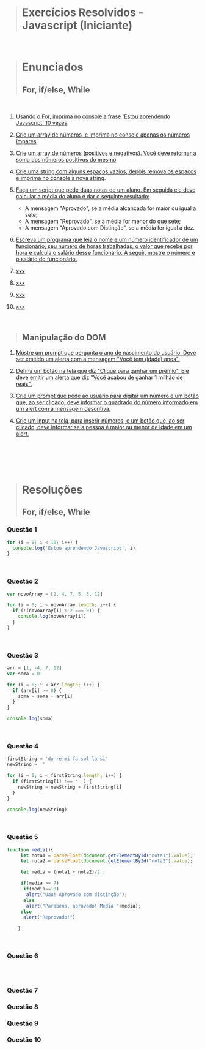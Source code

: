 > <h1>Exercícios Resolvidos - Javascript (Iniciante)</h1>
<br />

> # Enunciados
> ## For, if/else, While
<br>

1. [Usando o For, imprima no console a frase 'Estou aprendendo Javascript' 10 vezes](#questão-1). 

2. [Crie um array de números, e imprima no console apenas os números ímpares](#questão-2).
 
3. [Crie um array de números (positivos e negativos). Você deve retornar a soma dos números positivos do mesmo](#questão-3).
 
4. [Crie uma string com alguns espaços vazios, depois remova os espaços e imprima no console a nova string](#questão-4).

5. [Faça um script que pede duas notas de um aluno. Em seguida ele deve calcular a média do aluno e dar o seguinte resultado:](#questão-5)

   + A mensagem "Aprovado", se a média alcançada for maior ou igual a sete;
   + A mensagem "Reprovado", se a média for menor do que sete;
   + A mensagem "Aprovado com Distinção", se a média for igual a dez.

6. [Escreva um programa que leia o nome e um número identificador de um funcionário, seu número de horas trabalhadas, o valor que recebe por hora e calcula o salário desse funcionário. A seguir, mostre o número e o salário do funcionário.](#questão-6)

7. [xxx](#questão-7)

8. [xxx](#questão-8)

9. [xxx](#questão-9)

10. [xxx](#questão-10)

<br />

## 
> ## Manipulação do DOM
> 
1. [Mostre um prompt que pergunta o ano de nascimento do usuário. Deve ser emitido um alerta com a mensagem "Você tem (idade) anos".](#questão-1)

2. [Defina um botão na tela que diz "Clique para ganhar um prêmio". Ele deve emitir um alerta que diz "Você acabou de ganhar 1 milhão de reais".](#questão-2)

3. [Crie um prompt que pede ao usuário para digitar um número e um botão que, ao ser clicado, deve informar o quadrado do número informado em um alert com a mensagem descritiva.](#questão-3)

4. [Crie um input na tela, para inserir números, e um botão que, ao ser clicado, deve informar se a pessoa é maior ou menor de idade em um alert.](#questão-4)

<br />
<br />
<br />
<br />

> # Resoluções
> ## For, if/else, While

### Questão 1

```javascript
for (i = 0; i < 10; i++) {
  console.log('Estou aprendendo Javascript', i)
}
```
<br>

### Questão 2

```javascript
var novoArray = [2, 4, 7, 5, 3, 12]

for (i = 0; i < novoArray.length; i++) {
  if (!(novoArray[i] % 2 === 0)) {
    console.log(novoArray[i])
  }
}
```

<br>

### Questão 3

```javascript
arr = [1, -4, 7, 12]
var soma = 0

for (i = 0; i < arr.length; i++) {
  if (arr[i] >= 0) {
    soma = soma + arr[i]
  }
}

console.log(soma)
```

<br>

### Questão 4

```javascript
firstString = 'do re mi fa sol la si'
newString = ''

for (i = 0; i < firstString.length; i++) {
  if (firstString[i] !== ' ') {
    newString = newString + firstString[i]
  }
}

console.log(newString)
```

<br>

### Questão 5

```javascript
function media(){
     let nota1 = parseFloat(document.getElementById("nota1").value);
     let nota2 = parseFloat(document.getElementById("nota2").value);

     let media = (nota1 + nota2)/2 ;

     if(media >= 7)
      if(media==10)
       alert("Uau! Aprovado com distinção");
      else
       alert("Parabéns, aprovado! Media "+media);
     else
      alert("Reprovado!")

    }
```

<br>

### Questão 6

```javascript

```

<br>

### Questão 7
### Questão 8
### Questão 9
### Questão 10
